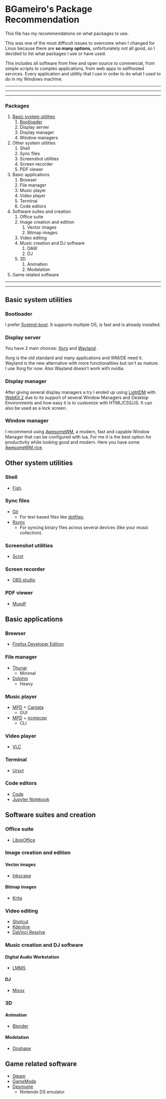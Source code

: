 # BGameiro's Package Recommendation

This file has my recommendations on what packages to use.

This was one of the most difficult issues to overcome when I changed for Linux because there are **so many options**, unfortunately not all good, so I decided to list what packages I use or have used.

This includes all software from free and open source to commercial, from simple scripts to complex applications, from web apps to selfhosted services. Every application and utillity that I use in order to do what I used to do in my Windows machine.

***
***
***

### Packages

1.  [Basic system utilities](#basic-system-utilities)
    1.  [Bootloader](bootloader)
    2.  Display server
    3.  Display manager
    4.  Window managers
2.  Other system utilities
    1.  Shell
    2.  Sync files
    3.  Screenshot utilities
    4.  Screen recorder
    5.  PDF viewer
3.  Basic applications
    1.  Browser
    2.  File manager
    3.  Music player
    4.  Video player
    5.  Terminal
    6.  Code editors
4.  Software suites and creation
    1.  Office suite
    2.  Image creation and edition
        1.  Vector images
        2.  Bitmap images
    3.  Video editing
    4.  Music creation and DJ software
        1.  DAW
        2.  DJ
    5.  3D
        1.  Animation
        2.  Modelation
5.  Game related software

***
***

##      Basic system utilities

###     Bootloader

I prefer [Systmd-boot](). It supports multiple OS, is fast and is already installed.

###     Display server

You have 2 main choices: [Xorg]() and [Wayland](). 

Xorg is the old standard and many applications and WM/DE need it. Wayland is the new alternative with more functionalities but isn't as mature. I use Xorg for now. Also Wayland doesn't work with nvidia.

###     Display manager

After giving several display managers a try I ended up using [LightDM]() with [WebKit 2]() due to its support of several Window Managers and Desktop Environments and how easy it is to customize with HTML/CSS/JS. It can also be used as a lock screen.

###     Window manager

I recommend using [AwesomeWM](), a modern, fast and capable Window Manager that can be configured with lua. For me it is the best option for productivity while looking good and modern. Here you have some [AwesomeWM rice]().

##      Other system utilities

###     Shell

*   [Fish]().

###     Sync files

*   [Git]()
    *   For text based files like [dotfiles]().
*   [Rsync]()
    *   For syncing binary files across several devices (like your music collection).

###     Screenshot utilities

*   [Scrot]()

###     Screen recorder

*   [OBS studio]()

###     PDF viewer

*   [Mupdf]()

##      Basic applications

###     Browser

*   [Firefox Developer Edition]()

###     File manager

*   [Thunar]()
    *   Minimal
*   [Dolphin]()
    *   Heavy

###     Music player

*   [MPD]() + [Cantata]()
    *   GUI
*   [MPD]() + [ncmpcpp]()
    *   CLI

###     Video player

*   [VLC]()

###     Terminal

*   [Urxvt]()

###     Code editors

*   [Code]()
*   [Jupyter Notebook]()

##      Software suites and creation

###     Office suite

*   [LibreOffice]()

###     Image creation and edition

####    Vector images

*   [Inkscape]()

####    Bitmap images

*   [Krita]()

###     Video editing

*   [Shotcut]()
*   [Kdenlive]()
*   [DaVinci Resolve]()

###     Music creation and DJ software

####    Digital Audio Workstation

*   [LMMS]()

####    DJ

*   [Mixxx]()

###     3D

####    Animation

*   [Blender]()

####    Modelation

*   [Onshape]()

##      Game related software

*   [Steam]()
*   [GameMode]()
*   [Desmume]()
    *   Nintendo DS emulator